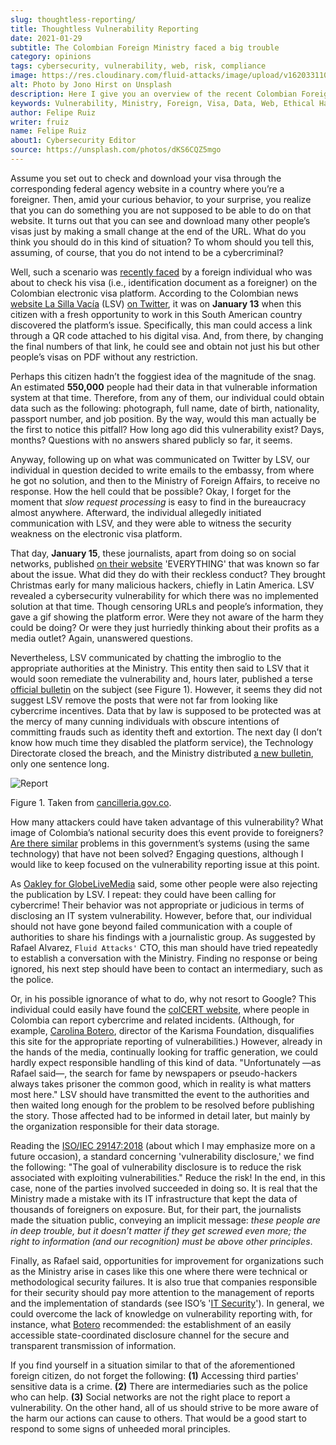 ```yaml
---
slug: thoughtless-reporting/
title: Thoughtless Vulnerability Reporting
date: 2021-01-29
subtitle: The Colombian Foreign Ministry faced a big trouble
category: opinions
tags: cybersecurity, vulnerability, web, risk, compliance
image: https://res.cloudinary.com/fluid-attacks/image/upload/v1620331106/blog/thoughtless-reporting/cover_j9r5l2.webp
alt: Photo by Jono Hirst on Unsplash
description: Here I give you an overview of the recent Colombian Foreign Ministry's security problem and the inadequate disclosure of such vulnerability in the media.
keywords: Vulnerability, Ministry, Foreign, Visa, Data, Web, Ethical Hacking, Pentesting
author: Felipe Ruiz
writer: fruiz
name: Felipe Ruiz
about1: Cybersecurity Editor
source: https://unsplash.com/photos/dKS6CQZ5mgo
---
```


Assume you set out to check and download your visa through the
corresponding federal agency website in a country where you’re a
foreigner. Then, amid your curious behavior, to your surprise, you
realize that you can do something you are not supposed to be able to do
on that website. It turns out that you can see and download many other
people’s visas just by making a small change at the end of the URL. What
do you think you should do in this kind of situation? To whom should you
tell this, assuming, of course, that you do not intend to be a
cybercriminal?

Well, such a scenario was [recently
faced](https://www.dw.com/es/colombia-falla-inform%C3%A1tica-expone-datos-de-550000-personas-extranjeras/a-56245939)
by a foreign individual who was about to check his visa (i.e.,
identification document as a foreigner) on the Colombian electronic visa
platform. According to the Colombian news [website La Silla
Vacía](https://lasillavacia.com/) (LSV) [on
Twitter](https://twitter.com/lasillavacia/status/1350221344231796747),
it was on **January 13** when this citizen with a fresh opportunity to
work in this South American country discovered the platform’s issue.
Specifically, this man could access a link through a QR code attached to
his digital visa. And, from there, by changing the final numbers of that
link, he could see and obtain not just his but other people’s visas on
PDF without any restriction.

Perhaps this citizen hadn’t the foggiest idea of the magnitude of the
snag. An estimated **550,000** people had their data in that vulnerable
information system at that time. Therefore, from any of them, our
individual could obtain data such as the following: photograph, full
name, date of birth, nationality, passport number, and job position. By
the way, would this man actually be the first to notice this pitfall?
How long ago did this vulnerability exist? Days, months? Questions with
no answers shared publicly so far, it seems.

Anyway, following up on what was communicated on Twitter by LSV, our
individual in question decided to write emails to the embassy, from
where he got no solution, and then to the Ministry of Foreign Affairs,
to receive no response. How the hell could that be possible? Okay, I
forget for the moment that *slow request processing* is easy to find in
the bureaucracy almost anywhere. Afterward, the individual allegedly
initiated communication with LSV, and they were able to witness the
security weakness on the electronic visa platform.

That day, **January 15**, these journalists, apart from doing so on
social networks, published [on their
website](https://lasillavacia.com/bache-seguridad-amenazo-los-datos-extranjeros-y-cancilleria-no-sabia-79749)
'EVERYTHING' that was known so far about the issue. What did they do
with their reckless conduct? They brought Christmas early for many
malicious hackers, chiefly in Latin America. LSV revealed a
cybersecurity vulnerability for which there was no implemented solution
at that time. Though censoring URLs and people’s information, they gave
a gif showing the platform error. Were they not aware of the harm they
could be doing? Or were they just hurriedly thinking about their profits
as a media outlet? Again, unanswered questions.

Nevertheless, LSV communicated by chatting the imbroglio to the
appropriate authorities at the Ministry. This entity then said to LSV
that it would soon remediate the vulnerability and, hours later,
published a terse [official
bulletin](https://www.cancilleria.gov.co/newsroom/news/cancilleria-informa-falla-sistema-informacion-plataforma-visas-electronicas)
on the subject (see Figure 1). However, it seems they did not suggest
LSV remove the posts that were not far from looking like cybercrime
incentives. Data that by law is supposed to be protected was at the
mercy of many cunning individuals with obscure intentions of committing
frauds such as identity theft and extortion. The next day (I don’t know
how much time they disabled the platform service), the Technology
Directorate closed the breach, and the Ministry distributed [a new
bulletin](https://www.cancilleria.gov.co/newsroom/news/cancilleria-informa-fue-solucionada-superada-falla-presentada-sistema-informacion),
only one sentence long.

<div class="imgblock">

![Report](https://res.cloudinary.com/fluid-attacks/image/upload/v1620331105/blog/thoughtless-reporting/report_wlm92j.webp)

<div class="title">

Figure 1. Taken from [cancilleria.gov.co](https://www.cancilleria.gov.co/newsroom/news/cancilleria-informa-falla-sistema-informacion-plataforma-visas-electronicas).

</div>

</div>

How many attackers could have taken advantage of this vulnerability?
What image of Colombia’s national security does this event provide to
foreigners? [Are there
similar](https://www.enter.co/empresas/seguridad/la-falla-de-la-cancilleria-colombiana-que-expuso-miles-de-visas/)
problems in this government’s systems (using the same technology) that
have not been solved? Engaging questions, although I would like to keep
focused on the vulnerability reporting issue at this point.

As [Oakley for
GlobeLiveMedia](https://globelivemedia.com/news/a-computer-error-by-the-colombian-foreign-ministry-made-the-visas-of-some-550000-foreigners-public/)
said, some other people were also rejecting the publication by LSV. I
repeat: they could have been calling for cybercrime\! Their behavior was
not appropriate or judicious in terms of disclosing an IT system
vulnerability. However, before that, our individual should not have gone
beyond failed communication with a couple of authorities to share his
findings with a journalistic group. As suggested by Rafael Alvarez,
`Fluid Attacks'` CTO, this man should have tried repeatedly to establish
a conversation with the Ministry. Finding no response or being ignored,
his next step should have been to contact an intermediary, such as the
police.

Or, in his possible ignorance of what to do, why not resort to Google?
This individual could easily have found the [colCERT
website](http://www.colcert.gov.co/), where people in Colombia can
report cybercrime and related incidents. (Although, for example,
[Carolina
Botero](https://www.elespectador.com/opinion/la-importancia-de-reportar-fallos-en-sistemas-informaticos-del-estado/),
director of the Karisma Foundation, disqualifies this site for the
appropriate reporting of vulnerabilities.) However, already in the hands
of the media, continually looking for traffic generation, we could
hardly expect responsible handling of this kind of data. "Unfortunately
—as Rafael said—, the search for fame by newspapers or pseudo-hackers
always takes prisoner the common good, which in reality is what matters
most here." LSV should have transmitted the event to the authorities and
then waited long enough for the problem to be resolved before publishing
the story. Those affected had to be informed in detail later, but mainly
by the organization responsible for their data storage.

Reading the
[ISO/IEC 29147:2018](https://www.iso.org/standard/72311.html) (about
which I may emphasize more on a future occasion), a standard concerning
'vulnerability disclosure,' we find the following: "The goal of
vulnerability disclosure is to reduce the risk associated with
exploiting vulnerabilities." Reduce the risk\! In the end, in this case,
none of the parties involved succeeded in doing so. It is real that the
Ministry made a mistake with its IT infrastructure that kept the data of
thousands of foreigners on exposure. But, for their part, the
journalists made the situation public, conveying an implicit message:
*these people are in deep trouble, but it doesn’t matter if they get
screwed even more; the right to information (and our recognition) must
be above other principles*.

Finally, as Rafael said, opportunities for improvement for organizations
such as the Ministry arise in cases like this one where there were
technical or methodological security failures. It is also true that
companies responsible for their security should pay more attention to
the management of reports and the implementation of standards (see ISO’s
'[IT Security](https://www.iso.org/ics/35.030/x/)'). In general, we
could overcome the lack of knowledge on vulnerability reporting with,
for instance, what
[Botero](https://www.elespectador.com/opinion/la-importancia-de-reportar-fallos-en-sistemas-informaticos-del-estado/)
recommended: the establishment of an easily accessible state-coordinated
disclosure channel for the secure and transparent transmission of
information.

If you find yourself in a situation similar to that of the
aforementioned foreign citizen, do not forget the following: **(1)**
Accessing third parties' sensitive data is a crime. **(2)** There are
intermediaries such as the police who can help. **(3)** Social networks
are not the right place to report a vulnerability. On the other hand,
all of us should strive to be more aware of the harm our actions can
cause to others. That would be a good start to respond to some signs of
unheeded moral principles.
